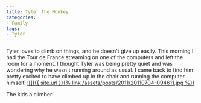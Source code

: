 ```yaml
---
title: Tyler the Monkey
categories:
- Family
tags:
- Tyler
---
```


Tyler loves to climb on things, and he doesn't give up easily. This morning I had the Tour de France streaming on one of the computers and left the room for a moment. I thought Tyler was being pretty quiet and was wondering why he wasn't running around as usual. I came back to find him pretty excited to have climbed up in the chair and running the computer himself.
[![]({{ site.url }}{% link /assets/posts/2011/20110704-094611.jpg %})](http://thingelstad.com/s/tyler-the-monkey/20110704-094611-jpg/img)

The kids a climber!
